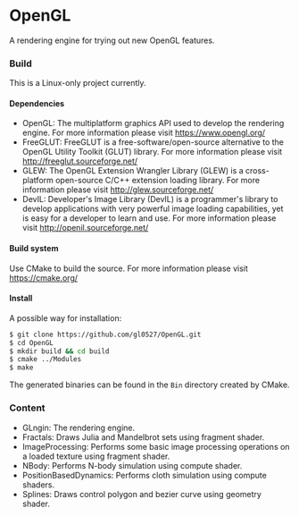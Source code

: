 # OpenGL
A rendering engine for trying out new OpenGL features.

### Build
This is a Linux-only project currently.

#### Dependencies
  * OpenGL: The multiplatform graphics API used to develop the rendering engine. For more information please visit https://www.opengl.org/
  * FreeGLUT: FreeGLUT is a free-software/open-source alternative to the OpenGL Utility Toolkit (GLUT) library. For more information please visit http://freeglut.sourceforge.net/
  * GLEW: The OpenGL Extension Wrangler Library (GLEW) is a cross-platform open-source C/C++ extension loading library. For more information please visit http://glew.sourceforge.net/
  * DevIL: Developer's Image Library (DevIL) is a programmer's library to develop applications with very powerful image loading capabilities, yet is easy for a developer to learn and use. For more information please visit http://openil.sourceforge.net/

#### Build system
Use CMake to build the source. For more information please visit https://cmake.org/

#### Install
A possible way for installation:
```bash
$ git clone https://github.com/gl0527/OpenGL.git
$ cd OpenGL
$ mkdir build && cd build
$ cmake ../Modules
$ make
```
The generated binaries can be found in the `Bin` directory created by
CMake.

### Content
  * GLngin: The rendering engine.
  * Fractals: Draws Julia and Mandelbrot sets using fragment shader.
  * ImageProcessing: Performs some basic image processing operations on a loaded texture using fragment shader.
  * NBody: Performs N-body simulation using compute shader.
  * PositionBasedDynamics: Performs cloth simulation using compute shaders.
  * Splines: Draws control polygon and bezier curve using geometry shader.
